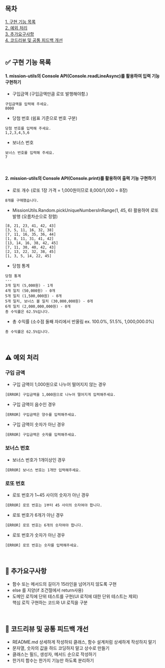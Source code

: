## 목차

[1. 구현 기능 목록](#-구현-기능-목록)  
[2. 예외 처리](#%EF%B8%8F-예외-처리)  
[3. 추가요구사항](#-추가요구사항)  
[4. 코드리뷰 및 공통 피드백 개선](#-코드리뷰-및-공통-피드백-개선)  
<br>

## ✅ 구현 기능 목록

#### 1. mission-utils의 Console API(Console.readLineAsync)를 활용하여 입력 기능 구현하기

- 구입금액 (구입금액만큼 로또 발행해야함.)

```
구입금액을 입력해 주세요.
8000
```

- 당첨 번호 (쉼표 기준으로 번호 구분)

```
당첨 번호를 입력해 주세요.
1,2,3,4,5,6
```

- 보너스 번호

```
보너스 번호를 입력해 주세요.
7
```

<br>

#### 2. mission-utils의 Console API(Console.print)를 활용하여 출력 기능 구현하기

- 로또 개수 (로또 1장 가격 = 1,000원이므로 8,000/1,000 = 8장)

```
8개를 구매했습니다.
```

- MissionUtils.Random.pickUniqueNumbersInRange(1, 45, 6) 활용하여 로또 발행 (오름차순으로 정렬)

```
[8, 21, 23, 41, 42, 43]
[3, 5, 11, 16, 32, 38]
[7, 11, 16, 35, 36, 44]
[1, 8, 11, 31, 41, 42]
[13, 14, 16, 38, 42, 45]
[7, 11, 30, 40, 42, 43]
[2, 13, 22, 32, 38, 45]
[1, 3, 5, 14, 22, 45]
```

- 당첨 통계

```
당첨 통계
---
3개 일치 (5,000원) - 1개
4개 일치 (50,000원) - 0개
5개 일치 (1,500,000원) - 0개
5개 일치, 보너스 볼 일치 (30,000,000원) - 0개
6개 일치 (2,000,000,000원) - 0개
총 수익률은 62.5%입니다.
```

- 총 수익률 (소수점 둘째 자리에서 반올림 ex. 100.0%, 51.5%, 1,000,000.0%)

```
총 수익률은 62.5%입니다.
```

<br>

## ⚠️ 예외 처리

### 구입 금액

- 구입 금액이 1,000원으로 나누어 떨어지지 않는 경우

```
[ERROR] 구입금액을 1,000원으로 나누어 떨어지게 입력해주세요.
```

- 구입 금액이 음수인 경우

```
[ERROR] 구입금액은 양수를 입력해주세요.
```

- 구입 금액이 숫자가 아닌 경우

```
[ERROR] 구입금액은 숫자를 입력해주세요.
```

### 보너스 번호

- 보너스 번호가 1개이상인 경우

```
[ERROR] 보너스 번호는 1개만 입력해주세요.
```

### 로또 번호

- 로또 번호가 1~45 사이의 숫자가 아닌 경우

```
[ERROR] 로또 번호는 1부터 45 사이의 숫자여야 합니다.
```

- 로또 번호가 6개가 아닌 경우

```
[ERROR] 로또 번호는 6개의 숫자여야 합니다.
```

- 로또 번호가 숫자가 아닌 경우

```
[ERROR] 로또 번호는 숫자를 입력해주세요.
```

<br>

## 📌 추가요구사항

- 함수 또는 메서드의 길이가 15라인을 넘어가지 않도록 구현
- else 를 지양(if 조건절에서 return사용)
- 도메인 로직에 단위 테스트를 구현(UI 로직에 대한 단위 테스트는 제외)  
  핵심 로직 구현하는 코드와 UI 로직을 구분

<br>

## 🎯 코드리뷰 및 공통 피드백 개선

- README.md 상세하게 작성하되 클래스, 함수 설계처럼 상세하게 작성하지 말기
- 문자열, 숫자의 값을 하드 코딩하지 말고 상수로 만들기
- 클래스는 필드, 생성자, 메서드 순으로 작성하기
- 한가지 함수는 한가지 기능만 하도록 분리하기
